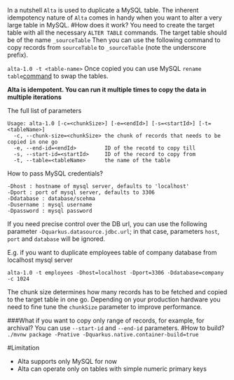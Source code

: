 In a nutshell `Alta` is used to duplicate a MySQL table. The inherent idempotency nature of `Alta` comes in handy when you want to alter a very large table in MySQL.
#How does it work?
You need to create the target table with all the necessary `ALTER TABLE` commands. 
The target table should be of the name `_sourceTable`
Then you can use the following command to copy records from `sourceTable` to `_sourceTable` (note the underscore prefix).

```alta-1.0 -t <table-name>```
Once copied you can use MySQL `rename table`[command](https://dev.mysql.com/doc/refman/8.0/en/rename-table.html) to swap the tables.

**Alta is idempotent. You can run it multiple times to copy the data in multiple iterations**

The full list of parameters
```
Usage: alta-1.0 [-c=<chunkSize>] [-e=<endId>] [-s=<startId>] [-t=<tableName>]
  -c, --chunk-size=<chunkSize> the chunk of records that needs to be copied in one go
  -e, --end-id=<endId>         ID of the recotd to copy till
  -s, --start-id=<startId>     ID of the record to copy from
  -t, --table=<tableName>      the name of the table
```

How to pass MySQL credentials?
```
-Dhost : hostname of mysql server, defaults to 'localhost'
-Dport : port of mysql server, defaults to 3306
-Ddatabase : database/scehma
-Dusername : mysql username
-Dpassword : mysql password
```
If you need precise control over the DB url, you can use the following parameter
```-Dquarkus.datasource.jdbc.url```; in that case, parameters `host`, `port` and `database` will be ignored. 

E.g. if you want to duplicate employees table of company database from localhost mysql server
```
alta-1.0 -t employees -Dhost=localhost -Dport=3306 -Ddatabase=company -c 1024
```
The chunk size determines how many records has to be fetched and copied to the target table in one go.
Depending on your production hardware you need to fine tune the `chunkSize` parameter to improve performance.

###What if you want to copy only range of records, for example, for archival?
You can use `--start-id` and `--end-id` parameters.
#How to build?
```./mvnw package -Pnative -Dquarkus.native.container-build=true```

#Limitation
- Alta supports only MySQL for now
- Alta can operate only on tables with simple numeric primary keys